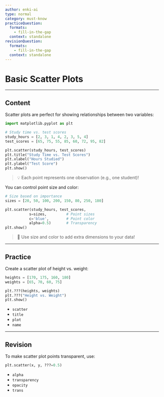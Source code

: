 ```yaml
---
author: enki-ai
type: normal
category: must-know
practiceQuestion:
  formats:
    - fill-in-the-gap
  context: standalone
revisionQuestion:
  formats:
    - fill-in-the-gap
  context: standalone
---
```


# Basic Scatter Plots

---
## Content

Scatter plots are perfect for showing relationships between two variables:

```python
import matplotlib.pyplot as plt

# Study time vs. test scores
study_hours = [2, 3, 1, 4, 2, 3, 5, 4]
test_scores = [65, 75, 55, 85, 60, 72, 95, 82]

plt.scatter(study_hours, test_scores)
plt.title("Study Time vs. Test Scores")
plt.xlabel("Hours Studied")
plt.ylabel("Test Score")
plt.show()
```

> 💡 Each point represents one observation (e.g., one student)!

You can control point size and color:

```python
# Size based on importance
sizes = [20, 50, 100, 200, 150, 80, 250, 180]

plt.scatter(study_hours, test_scores,
           s=sizes,         # Point sizes
           c='blue',        # Point color
           alpha=0.5)       # Transparency
plt.show()
```

> 🎯 Use size and color to add extra dimensions to your data!

---
## Practice

Create a scatter plot of height vs. weight:

```python
heights = [170, 175, 160, 180]
weights = [65, 70, 60, 75]

plt.???(heights, weights)
plt.???("Height vs. Weight")
plt.show()
```

- `scatter`
- `title`
- `plot`
- `name`

---
## Revision

To make scatter plot points transparent, use:

```python
plt.scatter(x, y, ???=0.5)
```

- `alpha`
- `transparency`
- `opacity`
- `trans` 